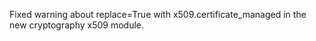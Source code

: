 Fixed warning about replace=True with x509.certificate_managed in the new cryptography x509 module.

